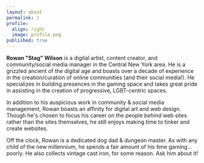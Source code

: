 ```yaml
---
layout: about
permalink: /
profile:
  align: right
  image: profile.png
published: true
---
```


**Rowan "Stag" Wilson** is a digital artist, content creator, and community/social media manager in the Central New York area. He is a grizzled ancient of the digital age and boasts over a decade of experience in the creation/curation of online communities (and their social media!). He specializes in building presences in the gaming space and takes great pride in assisting in the creation of progressive, LGBT-centric spaces.

In addition to his auspicious work in community & social media management, Rowan boasts an affinity for digital art and web design. Though he's chosen to focus his career on the people *behind* web sites rather than the sites themselves, he still enjoys making time to tinker and create websites.

Off the clock, Rowan is a dedicated dog dad & dungeon master. As with any child of the new millennium, he spends a fair amount of his time gaming... poorly. He also collects vintage cast iron, for some reason. Ask him about it!

